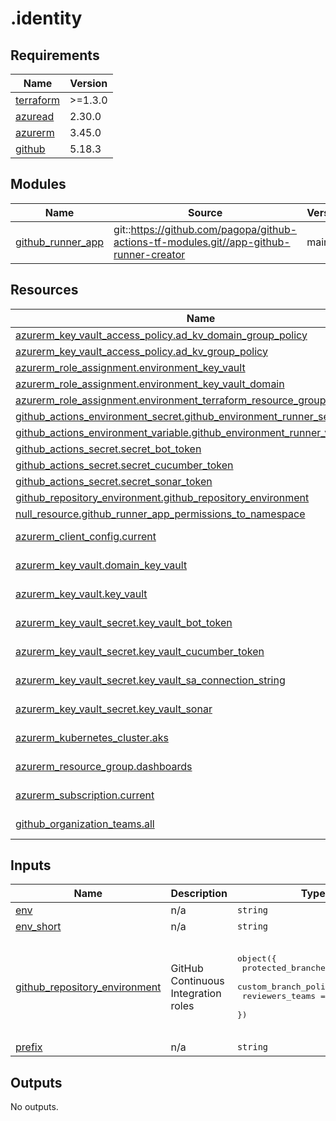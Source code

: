 # .identity

<!-- BEGINNING OF PRE-COMMIT-TERRAFORM DOCS HOOK -->
## Requirements

| Name | Version |
|------|---------|
| <a name="requirement_terraform"></a> [terraform](#requirement\_terraform) | >=1.3.0 |
| <a name="requirement_azuread"></a> [azuread](#requirement\_azuread) | 2.30.0 |
| <a name="requirement_azurerm"></a> [azurerm](#requirement\_azurerm) | 3.45.0 |
| <a name="requirement_github"></a> [github](#requirement\_github) | 5.18.3 |

## Modules

| Name | Source | Version |
|------|--------|---------|
| <a name="module_github_runner_app"></a> [github\_runner\_app](#module\_github\_runner\_app) | git::https://github.com/pagopa/github-actions-tf-modules.git//app-github-runner-creator | main |

## Resources

| Name | Type |
|------|------|
| [azurerm_key_vault_access_policy.ad_kv_domain_group_policy](https://registry.terraform.io/providers/hashicorp/azurerm/3.45.0/docs/resources/key_vault_access_policy) | resource |
| [azurerm_key_vault_access_policy.ad_kv_group_policy](https://registry.terraform.io/providers/hashicorp/azurerm/3.45.0/docs/resources/key_vault_access_policy) | resource |
| [azurerm_role_assignment.environment_key_vault](https://registry.terraform.io/providers/hashicorp/azurerm/3.45.0/docs/resources/role_assignment) | resource |
| [azurerm_role_assignment.environment_key_vault_domain](https://registry.terraform.io/providers/hashicorp/azurerm/3.45.0/docs/resources/role_assignment) | resource |
| [azurerm_role_assignment.environment_terraform_resource_group_dashboards](https://registry.terraform.io/providers/hashicorp/azurerm/3.45.0/docs/resources/role_assignment) | resource |
| [github_actions_environment_secret.github_environment_runner_secrets](https://registry.terraform.io/providers/integrations/github/5.18.3/docs/resources/actions_environment_secret) | resource |
| [github_actions_environment_variable.github_environment_runner_variables](https://registry.terraform.io/providers/integrations/github/5.18.3/docs/resources/actions_environment_variable) | resource |
| [github_actions_secret.secret_bot_token](https://registry.terraform.io/providers/integrations/github/5.18.3/docs/resources/actions_secret) | resource |
| [github_actions_secret.secret_cucumber_token](https://registry.terraform.io/providers/integrations/github/5.18.3/docs/resources/actions_secret) | resource |
| [github_actions_secret.secret_sonar_token](https://registry.terraform.io/providers/integrations/github/5.18.3/docs/resources/actions_secret) | resource |
| [github_repository_environment.github_repository_environment](https://registry.terraform.io/providers/integrations/github/5.18.3/docs/resources/repository_environment) | resource |
| [null_resource.github_runner_app_permissions_to_namespace](https://registry.terraform.io/providers/hashicorp/null/latest/docs/resources/resource) | resource |
| [azurerm_client_config.current](https://registry.terraform.io/providers/hashicorp/azurerm/3.45.0/docs/data-sources/client_config) | data source |
| [azurerm_key_vault.domain_key_vault](https://registry.terraform.io/providers/hashicorp/azurerm/3.45.0/docs/data-sources/key_vault) | data source |
| [azurerm_key_vault.key_vault](https://registry.terraform.io/providers/hashicorp/azurerm/3.45.0/docs/data-sources/key_vault) | data source |
| [azurerm_key_vault_secret.key_vault_bot_token](https://registry.terraform.io/providers/hashicorp/azurerm/3.45.0/docs/data-sources/key_vault_secret) | data source |
| [azurerm_key_vault_secret.key_vault_cucumber_token](https://registry.terraform.io/providers/hashicorp/azurerm/3.45.0/docs/data-sources/key_vault_secret) | data source |
| [azurerm_key_vault_secret.key_vault_sa_connection_string](https://registry.terraform.io/providers/hashicorp/azurerm/3.45.0/docs/data-sources/key_vault_secret) | data source |
| [azurerm_key_vault_secret.key_vault_sonar](https://registry.terraform.io/providers/hashicorp/azurerm/3.45.0/docs/data-sources/key_vault_secret) | data source |
| [azurerm_kubernetes_cluster.aks](https://registry.terraform.io/providers/hashicorp/azurerm/3.45.0/docs/data-sources/kubernetes_cluster) | data source |
| [azurerm_resource_group.dashboards](https://registry.terraform.io/providers/hashicorp/azurerm/3.45.0/docs/data-sources/resource_group) | data source |
| [azurerm_subscription.current](https://registry.terraform.io/providers/hashicorp/azurerm/3.45.0/docs/data-sources/subscription) | data source |
| [github_organization_teams.all](https://registry.terraform.io/providers/integrations/github/5.18.3/docs/data-sources/organization_teams) | data source |

## Inputs

| Name | Description | Type | Default | Required |
|------|-------------|------|---------|:--------:|
| <a name="input_env"></a> [env](#input\_env) | n/a | `string` | n/a | yes |
| <a name="input_env_short"></a> [env\_short](#input\_env\_short) | n/a | `string` | n/a | yes |
| <a name="input_github_repository_environment"></a> [github\_repository\_environment](#input\_github\_repository\_environment) | GitHub Continuous Integration roles | <pre>object({<br>    protected_branches     = bool<br>    custom_branch_policies = bool<br>    reviewers_teams        = list(string)<br>  })</pre> | <pre>{<br>  "custom_branch_policies": true,<br>  "protected_branches": false,<br>  "reviewers_teams": [<br>    "pagopa-team-core"<br>  ]<br>}</pre> | no |
| <a name="input_prefix"></a> [prefix](#input\_prefix) | n/a | `string` | `"pagopa"` | no |

## Outputs

No outputs.
<!-- END OF PRE-COMMIT-TERRAFORM DOCS HOOK -->
